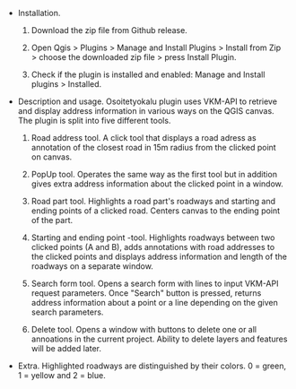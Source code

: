 - Installation.
    1. Download the zip file from Github release.

    2. Open Qgis > Plugins > Manage and Install Plugins > Install from Zip > choose the downloaded zip file > press Install Plugin.

    3. Check if the plugin is installed and enabled: Manage and Install plugins > Installed.
    
- Description and usage.
    Osoitetyokalu plugin uses VKM-API to retrieve and display address information in various ways on the QGIS canvas. The plugin is split into five different tools.

    1. Road address tool. A click tool that displays a road adress as annotation of the closest road in 15m radius from the clicked point on canvas.

    2. PopUp tool. Operates the same way as the first tool but in addition gives extra address information about the clicked point in a window.

    3. Road part tool. Highlights a road part's roadways and starting and ending points of a clicked road. Centers canvas to the ending point of the part.

    4. Starting and ending point -tool. Highlights roadways between two clicked points (A and B), adds annotations with road addresses to the clicked points and displays address information and length of the roadways on a separate window.

    5. Search form tool. Opens a search form with lines to input VKM-API request parameters. Once "Search" button is pressed, returns address information about a point or a line depending on the given search parameters.

    6. Delete tool. Opens a window with buttons to delete one or all annoations in the current project. Ability to delete layers and features will be added later.

- Extra.
    Highlighted roadways are distinguished by their colors. 0 = green, 1 = yellow and 2 = blue.